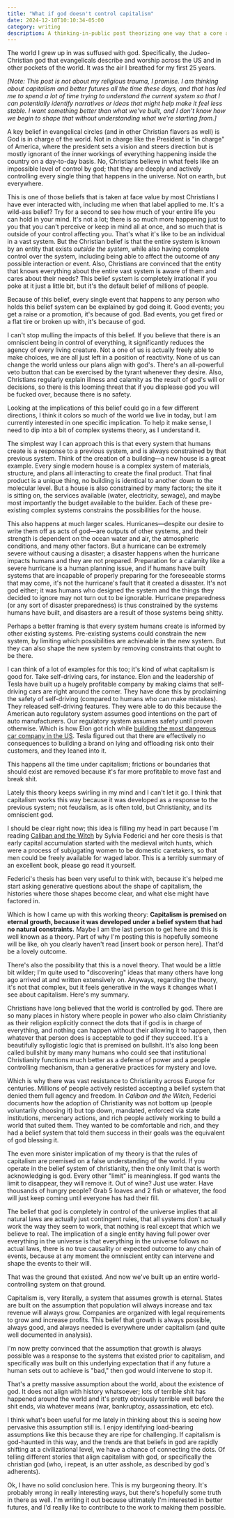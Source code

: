 ```yaml
---
title: "What if god doesn't control capitalism"
date: 2024-12-10T10:10:34-05:00
category: writing
description: A thinking-in-public post theorizing one way that a core assumption of Christianity might have shaped the core beliefs of capitalism.
---
```


The world I grew up in was suffused with god. Specifically, the Judeo-Christian god that evangelicals describe and worship across the US and in other pockets of the world. It was the air I breathed for my first 25 years.

_[Note: This post is not about my religious trauma, I promise. I am thinking about capitalism and better futures all the time these days, and that has led me to spend a lot of time trying to understand the current system so that I can potentially identify narratives or ideas that might help make it feel less stable. I want something better than what we've built, and I don't know how we begin to shape that without understanding what we're starting from.]_

A key belief in evangelical circles (and in other Christian flavors as well) is God is in charge of the world. Not in charge like the President is "in charge" of America, where the president sets a vision and steers direction but is mostly ignorant of the inner workings of everything happening inside the country on a day-to-day basis. No, Christians believe in what feels like an impossible level of control by god; that they are deeply and actively controlling every single thing that happens in the universe. Not on earth, but everywhere.

This is one of those beliefs that is taken at face value by most Christians I have ever interacted with, including me when that label applied to me. It's a wild-ass belief? Try for a second to see how much of your entire life you can hold in your mind. It's not a lot; there is so much more happening just to you that you can't perceive or keep in mind all at once, and so much that is outside of your control affecting you. That's what it's like to be an individual in a vast system. But the Christian belief is that the entire system is known by an entity that exists _outside the system_, while also having complete control over the system, including being able to affect the outcome of any possible interaction or event. Also, Christians are convinced that the entity that knows everything about the entire vast system is aware of them and cares about their needs? This belief system is completely irrational if you poke at it just a little bit, but it's the default belief of millions of people.

Because of this belief, every single event that happens to any person who holds this belief system can be explained by god doing it. Good events; you get a raise or a promotion, it's because of god. Bad events, you get fired or a flat tire or broken up with, it's because of god.

I can't stop mulling the impacts of this belief. If you believe that there is an omniscient being in control of everything, it significantly reduces the agency of every living creature. Not a one of us is actually freely able to make choices, we are all just left in a position of reactivity. None of us can change the world unless our plans align with god's. There's an all-powerful veto button that can be exercised by the tyrant whenever they desire. Also, Christians regularly explain illness and calamity as the result of god's will or decisions, so there is this looming threat that if you displease god you will be fucked over, because there is no safety.

Looking at the implications of this belief could go in a few different directions, I think it colors so much of the world we live in today, but I am currently interested in one specific implication. To help it make sense, I need to dip into a bit of complex systems theory, as I understand it.

The simplest way I can approach this is that every system that humans create is a response to a previous system, and is always constrained by that previous system. Think of the creation of a building—a new house is a great example. Every single modern house is a complex system of materials, structure, and plans all interacting to create the final product. That final product is a unique thing, no building is identical to another down to the molecular level. But a house is also constrained by many factors; the site it is sitting on, the services available (water, electricity, sewage), and maybe most importantly the budget available to the builder. Each of these pre-existing complex systems constrains the possibilities for the house.

This also happens at much larger scales. Hurricanes—despite our desire to write them off as acts of god—are outputs of other systems, and their strength is dependent on the ocean water and air, the atmospheric conditions, and many other factors. But a hurricane can be extremely severe without causing a disaster; a disaster happens when the hurricane impacts humans and they are not prepared. Preparation for a calamity like a severe hurricane is a human planning issue, and if humans have built systems that are incapable of properly preparing for the foreseeable storms that may come, it's not the hurricane's fault that it created a disaster. It's not god either; it was humans who designed the system and the things they decided to ignore may not turn out to be ignorable. Hurricane preparedness (or any sort of disaster preparedness) is thus constrained by the systems humans have built, and disasters are a result of those systems being shitty.

Perhaps a better framing is that every system humans create is informed by other existing systems. Pre-existing systems could constrain the new system, by limiting which possibilities are achievable in the new system. But they can also shape the new system by removing constraints that ought to be there.

I can think of a lot of examples for this too; it's kind of what capitalism is good for. Take self-driving cars, for instance. Elon and the leadership of Tesla have built up a hugely profitable company by making claims that self-driving cars are right around the corner. They have done this by proclaiming the safety of self-driving (compared to humans who can make mistakes). They released self-driving features. They were able to do this because the American auto regulatory system assumes good intentions on the part of auto manufacturers. Our regulatory system assumes safety until proven otherwise. Which is how Elon got rich while [building the most dangerous car company in the US](https://www.msn.com/en-us/autos/electric-cars/tesla-named-deadliest-car-brand-in-america-in-bombshell-car-safety-study/ar-AA1vgzVJ). Tesla figured out that there are effectively no consequences to building a brand on lying and offloading risk onto their customers, and they leaned into it. 

This happens all the time under capitalism; frictions or boundaries that should exist are removed because it's far more profitable to move fast and break shit.

Lately this theory keeps swirling in my mind and I can't let it go. I think that capitalism works this way because it was developed as a response to the previous system; not feudalism, as is often told, but Christianity, and its omniscient god.

I should be clear right now; this idea is filling my head in part because I'm reading [Caliban and the Witch](https://bookshop.org/p/books/caliban-and-the-witch-women-the-body-and-primitive-accumulation-silvia-federici/628767?ean=9781570270598) by Sylvia Federici and her core thesis is that early capital accumulation started with the medieval witch hunts, which were a process of subjugating women to be domestic caretakers, so that men could be freely available for waged labor. This is a terribly summary of an excellent book, please go read it yourself.

Federici's thesis has been very useful to think with, because it's helped me start asking generative questions about the shape of capitalism, the histories where those shapes become clear, and what else might have factored in.

Which is how I came up with this working theory: **Capitalism is premised on eternal growth, because it was developed under a belief system that had no natural constraints.** Maybe I am the last person to get here and this is well known as a theory. Part of why I'm posting this is hopefully someone will be like, oh you clearly haven't read [insert book or person here]. That'd be a lovely outcome.

There's also the possibility that this is a novel theory. That would be a little bit wilder; I'm quite used to "discovering" ideas that many others have long ago arrived at and written extensively on. Anyways, regarding the theory, it's not that complex, but it feels generative in the ways it changes what I see about capitalism. Here's my summary.

Christians have long believed that the world is controlled by god. There are so many places in history where people in power who also claim Christianity as their religion explicitly connect the dots that if god is in charge of everything, and nothing can happen without their allowing it to happen, then whatever that person does is acceptable to god if they succeed. It's a beautifully syllogistic logic that is premised on bullshit. It's also long been called bullshit by many many humans who could see that institutional Christianity functions much better as a defense of power and a people controlling mechanism, than a generative practices for mystery and love.

Which is why there was vast resistance to Christianity across Europe for centuries. Millions of people actively resisted accepting a belief system that denied them full agency and freedom. In *Caliban and the Witch*, Federici documents how the adoption of Christianity was not bottom up (people voluntarily choosing it) but top down, mandated, enforced via state institutions, mercenary actions, and rich people actively working to build a world that suited them. They wanted to be comfortable and rich, and they had a belief system that told them success in their goals was the equivalent of god blessing it.

The even more sinister implication of my theory is that the rules of capitalism are premised on a false understanding of the world. If you operate in the belief system of christianity, then the only limit that is worth acknowledging is god. Every other "limit" is meaningless. If god wants the limit to disappear, they will remove it. Out of wine? Just use water. Have thousands of hungry people? Grab 5 loaves and 2 fish or whatever, the food will just keep coming until everyone has had their fill.

The belief that god is completely in control of the universe implies that all natural laws are actually just contingent rules, that all systems don't actually work the way they seem to work, that nothing is real except that which we believe to real. The implication of a single entity having full power over everything in the universe is that everything in the universe follows no actual laws, there is no true causality or expected outcome to any chain of events, because at any moment the omniscient entity can intervene and shape the events to their will.

That was the ground that existed. And now we've built up an entire world-controlling system on that ground.

Capitalism is, very literally, a system that assumes growth is eternal. States are built on the assumption that population will always increase and tax revenue will always grow. Companies are organized with legal requirements to grow and increase profits. This belief that growth is always possible, always good, and always needed is everywhere under capitalism (and quite well documented in analysis).

I'm now pretty convinced that the assumption that growth is always possible was a response to the systems that existed prior to capitalism, and specifically was built on this underlying expectation that if any future a human sets out to achieve is "bad," then god would intervene to stop it. 

That's a pretty massive assumption about the world, about the existence of god. It does not align with history whatsoever; lots of terrible shit has happened around the world and it's pretty obviously terrible well before the shit ends, via whatever means (war, bankruptcy, assassination, etc etc). 

I think what's been useful for me lately in thinking about this is seeing how pervasive this assumption still is. I enjoy identifying load-bearing assumptions like this because they are ripe for challenging. If capitalism is god-haunted in this way, and the trends are that beliefs in god are rapidly shifting at a civilizational level, we have a chance of connecting the dots. Of telling different stories that align capitalism with god, or specifically the christian god (who, i repeat, is an utter asshole, as described by god's adherents). 

Ok, I have no solid conclusion here. This is my burgeoning theory. It's probably wrong in really interesting ways, but there's hopefully some truth in there as well. I'm writing it out because ultimately I'm interested in better futures, and I'd really like to contribute to the work to making them possible.
